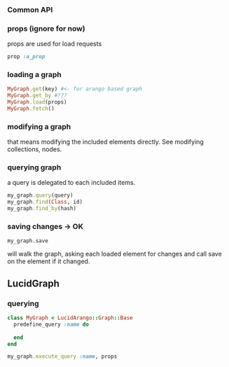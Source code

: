 ### Common API

### props (ignore for now)
props are used for load requests
```ruby
prop :a_prop
```



### loading a graph
```ruby
MyGraph.get(key) #<- for arango based graph
MyGraph.get_by #???
MyGraph.load(props)
MyGraph.fetch()
```

### modifying a graph
that means modifying the included elements directly. See modifying collections, nodes.

### querying  graph
a query is delegated to each included items.
```ruby
my_graph.query(query)
my_graph.find(Class, id)
my_graph.find_by(hash)
```

### saving changes -> OK
```
my_graph.save
```
will walk the graph, asking each loaded element for changes and call save on the element if it changed.


## LucidGraph
### querying
```ruby
class MyGraph < LucidArango::Graph::Base
  predefine_query :name do
  
  end
end
```

```ruby
my_graph.execute_query :name, props
```
